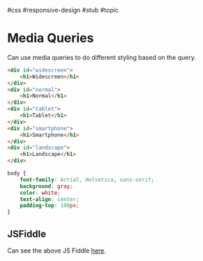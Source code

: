 #css #responsive-design #stub #topic 

# Media Queries
Can use media queries to do different styling based on the query.
```html
<div id="widescreen">
	<h1>Widescreen</h1>
</div>
<div id="normal">
	<h1>Normal</h1>
</div>
<div id="tablet">
	<h1>Tablet</h1>
</div>
<div id="smartphone">
	<h1>Smartphone</h1>
</div>
<div id="landscape">
	<h1>Landscape</h1>
</div>
```
```css
body {
	font-family: Artial, Helvetica, sans-serif;
	background: gray;
	color: white;
	text-align: center;
	padding-top: 100px;
}
```

## JSFiddle
Can see the above JS Fiddle [here](https://jsfiddle.net/Hobnob93/rm2nkeup/3).